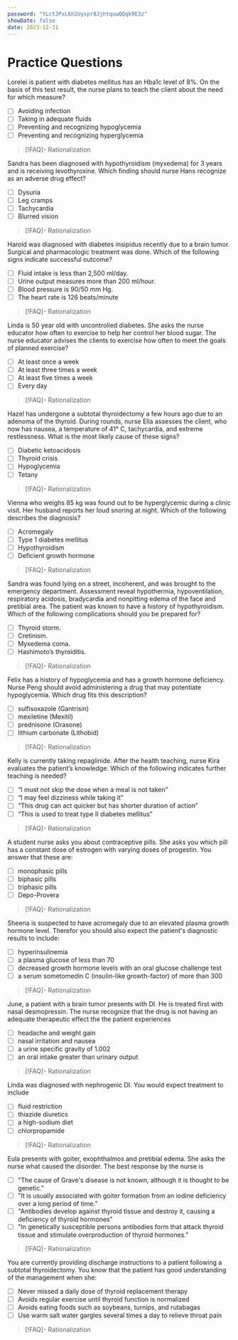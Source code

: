 ```yaml
---
password: "YLctJPxL6h2Uyspr8JjhtquwQQqk9E3z"
showDate: false
date: 2023-12-31
---
```

# Practice Questions
Lorelei is patient with diabetes mellitus has an Hba1c level of 8%. On the basis of this test result, the nurse plans to teach the client about the need for which measure?
- [ ] Avoiding infection
- [ ] Taking in adequate fluids
- [ ] Preventing and recognizing hypoglycemia
- [ ] Preventing and recognizing hyperglycemia
>[!FAQ]- Rationalization
>

Sandra has been diagnosed with hypothyroidism (myxedema) for 3 years and is receiving levothyroxine. Which finding should nurse Hans recognize as an adverse drug effect?
- [ ] Dysuria
- [ ] Leg cramps
- [ ] Tachycardia
- [ ] Blurred vision
>[!FAQ]- Rationalization
>

Harold was diagnosed with diabetes insipidus recently due to a brain tumor. Surgical and pharmacologic treatment was done. Which of the following signs indicate successful outcome?
- [ ] Fluid intake is less than 2,500 ml/day.
- [ ] Urine output measures more than 200 ml/hour.
- [ ] Blood pressure is 90/50 mm Hg.
- [ ] The heart rate is 126 beats/minute
>[!FAQ]- Rationalization
>

Linda is 50 year old with uncontrolled diabetes. She asks the nurse educator how often to exercise to help her control her blood sugar. The nurse educator advises the clients to exercise how often to meet the goals of planned exercise?
- [ ] At least once a week
- [ ] At least three times a week
- [ ] At least five times a week
- [ ] Every day
>[!FAQ]- Rationalization
>

Hazel has undergone a subtotal thyroidectomy a few hours ago due to an adenoma of the thyroid. During rounds, nurse Ella assesses the client, who now has nausea, a temperature of 41° C, tachycardia, and extreme restlessness. What is the most likely cause of these signs?
- [ ] Diabetic ketoacidosis
- [ ] Thyroid crisis
- [ ] Hypoglycemia
- [ ] Tetany
>[!FAQ]- Rationalization
>

Vienna who weighs 85 kg was found out to be hyperglycemic during a clinic visit. Her husband reports her loud snoring at night. Which of the following describes the diagnosis?
- [ ] Acromegaly
- [ ] Type 1 diabetes mellitus
- [ ] Hypothyroidism
- [ ] Deficient growth hormone
>[!FAQ]- Rationalization
>

Sandra was found lying on a street, incoherent, and was brought to the emergency department. Assessment reveal hypothermia, hypoventilation, respiratory acidosis, bradycardia and nonpitting edema of the face and pretibial area. The patient was known to have a history of hypothyroidism. Which of the following complications should you be prepared for?
- [ ] Thyroid storm.
- [ ] Cretinism.
- [ ] Myxedema coma.
- [ ] Hashimoto’s thyroiditis.
>[!FAQ]- Rationalization
>

Felix has a history of hypoglycemia and has a growth hormone deficiency. Nurse Peng should avoid administering a drug that may potentiate hypoglycemia. Which drug fits this description?
- [ ] sulfisoxazole (Gantrisin)
- [ ] mexiletine (Mexitil)
- [ ] prednisone (Orasone)
- [ ] lithium carbonate (Lithobid)
>[!FAQ]- Rationalization
>

Kelly is currently taking repaglinide. After the health teaching, nurse Kira evaluates the patient’s knowledge. Which of the following indicates further teaching is needed?
- [ ] “I must not skip the dose when a meal is not taken”
- [ ] “I may feel dizziness while taking it”
- [ ] “This drug can act quicker but has shorter duration of action”
- [ ] “This is used to treat type II diabetes mellitus”
>[!FAQ]- Rationalization
>

A student nurse asks you about contraceptive pills. She asks you which pill has a constant dose of estrogen with varying doses of progestin. You answer that these are:
- [ ] monophasic pills
- [ ] biphasic pills
- [ ] triphasic pills
- [ ] Depo-Provera
>[!FAQ]- Rationalization
>

Sheena is suspected to have acromegaly due to an elevated plasma growth hormone level. Therefor you should also expect the patient's diagnostic results to include:
- [ ] hyperinsulinemia
- [ ] a plasma glucose of less than 70
- [ ] decreased growth hormone levels with an oral glucose challenge test
- [ ] a serum sometomedin C (insulin-like growth-factor) of more than 300
>[!FAQ]- Rationalization
>

June, a patient with a brain tumor presents with DI. He is treated first with nasal desmopressin. The nurse recognize that the drug is not having an adequate therapeutic effect the the patient experiences
- [ ] headache and weight gain
- [ ] nasal irritation and nausea
- [ ] a urine specific gravity of 1.002
- [ ] an oral intake greater than urinary output
>[!FAQ]- Rationalization
>

Linda was diagnosed with nephrogenic DI. You would expect treatment to include
- [ ] fluid restriction
- [ ] thiazide diuretics
- [ ] a high-sodium diet
- [ ] chlorpropamide
>[!FAQ]- Rationalization
>

Eula presents with goiter, exophthalmos and pretibial edema. She asks the nurse what caused the disorder. The best response by the nurse is
- [ ] "The cause of Grave's disease is not known, although it is thought to be genetic."
- [ ] "It is usually associated with goiter formation from an iodine deficiency over a long period of time."
- [ ] "Antibodies develop against thyroid tissue and destroy it, causing a deficiency of thyroid hormones"
- [ ] "In genetically susceptible persons antibodies form that attack thyroid tissue and stimulate overproduction of thyroid hormones."
>[!FAQ]- Rationalization
>

You are currently providing discharge instructions to a patient following a subtotal thyroidectomy. You know that the patient has good understanding of the management when she:
- [ ] Never missed a daily dose of thyroid replacement therapy
- [ ] Avoids regular exercise until thyroid function is normalized
- [ ] Avoids eating foods such as soybeans, turnips, and rutabagas
- [ ] Use warm salt water gargles several times a day to relieve throat pain
>[!FAQ]- Rationalization
>
